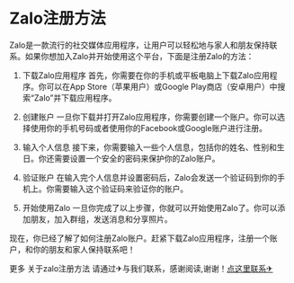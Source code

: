 # Zalo注册方法

Zalo是一款流行的社交媒体应用程序，让用户可以轻松地与家人和朋友保持联系。如果你想加入Zalo并开始使用这个平台，下面是注册Zalo的方法：

1. 下载Zalo应用程序
   首先，你需要在你的手机或平板电脑上下载Zalo应用程序。你可以在App Store（苹果用户）或Google Play商店（安卓用户）中搜索“Zalo”并下载应用程序。

2. 创建账户
   一旦你下载并打开Zalo应用程序，你需要创建一个账户。你可以选择使用你的手机号码或者使用你的Facebook或Google账户进行注册。

3. 输入个人信息
   接下来，你需要输入一些个人信息，包括你的姓名、性别和生日。你还需要设置一个安全的密码来保护你的Zalo账户。

4. 验证账户
   在输入完个人信息并设置密码后，Zalo会发送一个验证码到你的手机上。你需要输入这个验证码来验证你的账户。

5. 开始使用Zalo
   一旦你完成了以上步骤，你就可以开始使用Zalo了。你可以添加朋友，加入群组，发送消息和分享照片。

现在，你已经了解了如何注册Zalo账户。赶紧下载Zalo应用程序，注册一个账户，和你的朋友和家人保持联系吧！

更多 关于zalo注册方法 请通过✈与我们联系，感谢阅读,谢谢！[点这里联系✈](https://ww.k02.cc)